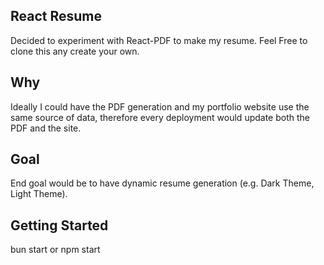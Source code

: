 ## React Resume

Decided to experiment with React-PDF to make my resume. Feel Free to clone this any create your own.

## Why

Ideally I could have the PDF generation and my portfolio website use the same source of data, therefore every deployment would update both the PDF and the site.

## Goal

End goal would be to have dynamic resume generation (e.g. Dark Theme, Light Theme).

## Getting Started

bun start or npm start

